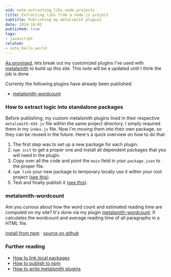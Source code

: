 ```yaml
---
uid: note_extracting_libs_node_projects
title: Extracting libs from a node.js project
subtitle: Publishing my metalsmith plugins
date: 2014-10-01
published: true
tags: 
- javascript
related:
- note_hello_world
---
```


[As promised](/2014/09/30/hello-world/), lets break out my customized plugins I've used with [metalsmith](http://metalsmith.io) to build up this site. This note will be a updated until I think the job is done.

Currenty the following plugins have already been published:
- [metalsmith-wordcount](#metalsmith-wordcount)

### How to extract logic into standalone packages

Before publishing, my custom metalsmith plugins lived in their respective `metalsmith-XXX.js` file within the same project directory. I simply required them in my `index.js` file. Now I'm moving them into their own package, so they can be reused in the future. Here's a quick overview on how to do that:
1. The first step was to set up a new package for each plugin.
2. `npm init` to get a proper one and install all dependent packages that you will need in the plugin.
3. Copy over all the code and point the `main` field in your `package.json` to the proper file.
4. `npm link` your new package to temporary locally use it within your root project ([see this](http://elegantcode.com/2011/12/16/taking-baby-steps-with-node-js-linking-local-packages-with-npm/)).
5. Test and finally publish it ([see this](https://gist.github.com/coolaj86/1318304)).

### metalsmith-wordcount
Are you curious about how the word count and estimated reading time are computed on my site? It's done via my plugin [metalsmith-wordcount](https://github.com/majodev/metalsmith-wordcount). It calculates the wordcount and average reading time of all paragraphs in a HTML file. 

[install from npm](https://www.npmjs.org/package/metalsmith-wordcount) · [source on github](https://github.com/majodev/metalsmith-wordcount)

### Further reading

- [How to link local packages](http://elegantcode.com/2011/12/16/taking-baby-steps-with-node-js-linking-local-packages-with-npm/)
- [How to publish to npm](https://gist.github.com/coolaj86/1318304)
- [How to write metalsmith plugins](https://gist.github.com/unstoppablecarl/d864d662c3f1a1688a91)